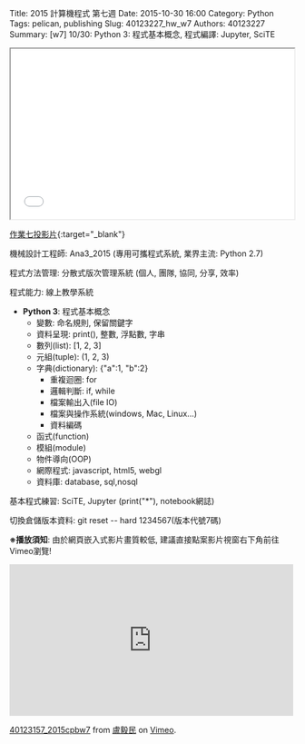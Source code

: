 Title: 2015 計算機程式 第七週
Date: 2015-10-30 16:00
Category: Python
Tags: pelican, publishing
Slug: 40123227_hw_w7
Authors: 40123227
Summary: [w7] 10/30: Python 3: 程式基本概念, 程式編譯: Jupyter, SciTE





<iframe src="40123227_cp_w7_p.html" width="500" height="300"></iframe>

[作業七投影片](40123227_cp_w7_p.html){:target="_blank"}

機械設計工程師: Ana3_2015 (專用可攜程式系統, 業界主流: Python 2.7)

程式方法管理: 分散式版次管理系統 (個人, 團隊, 協同, 分享, 效率)

程式能力: 線上教學系統

  * **Python 3**: 程式基本概念
      * 變數: 命名規則, 保留關鍵字
      * 資料呈現: print(), 整數, 浮點數, 字串
      * 數列(list): [1, 2, 3]
      * 元組(tuple): (1, 2, 3)
      * 字典(dictionary): {"a":1, "b":2}
        * 重複迴圈: for
        * 邏輯判斷: if, while
        * 檔案輸出入(file IO)
        * 檔案與操作系統(windows, Mac, Linux...)
        * 資料編碼
      * 函式(function)
      * 模組(module)
      * 物件導向(OOP)
      * 網際程式: javascript, html5, webgl
      * 資料庫: database, sql,nosql

基本程式練習: SciTE, Jupyter (print("*"), notebook網誌)

切換倉儲版本資料: git reset -- hard 1234567(版本代號7碼)


**※播放須知**: 由於網頁嵌入式影片畫質較低, 建議直接點案影片視窗右下角前往Vimeo瀏覽!

<iframe src="https://player.vimeo.com/video/145548313" width="500" height="267" frameborder="0" webkitallowfullscreen mozallowfullscreen allowfullscreen></iframe> <p><a href="https://vimeo.com/145548313">40123157_2015cpbw7</a> from <a href="https://vimeo.com/user25757242">盧毅民</a> on <a href="https://vimeo.com">Vimeo</a>.</p>

